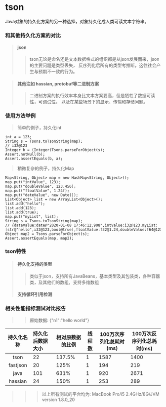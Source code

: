 # tson
Java对象的持久化方案的另一种选择，对象持久化成人类可读文本字符串。

### 和其他持久化方案的对比
>#### json
> > tson无论是命名还是文本数据格式的组织都是从json发展而来，json的主要问题是类型丢失，
反序列化后所有的类型考推断，这往往会产生与预期不一致的行为。

>#### 其他注如 hassian, protobuf等二进制方案
> > 二进制方案的执行效率本身比文本方案要高，但是牺牲了数据可读性，可调试性，
以及在某些场景下的显示，传输和存储问题。

### 使用方法举例
> 简单的例子，持久化int
```
int a = 123;
String s = Tsons.toTsonString(map);
// i32@123
Integer b = (Integer)Tsons.parseForObject(s);
Assert.notNull(b);
Assert.assertEquals(b, a);
```

> 稍微复杂的例子，持久化Map
```
Map<String, Object> map = new HashMap<String, Object>();
map.put("intValue", 123);
map.put("doubleValue", 123.456);
map.put("floatValue", 1.24f);
map.put("dateValue", new Date());
List<Object> list = new ArrayList<Object>();
list.add("hello");
list.add(123);
list.add(true);
map.put("myList", list);
String s = Tsons.toTsonString(map);
// {dateValue:date@"2020-01-08 17:46:12.908",intValue:i32@123,myList:[str@"hello",i32@123,bool@true],floatValue:f32@1.24,doubleValue:f64@123.456}
Object map2 = Tsons.parseForObject(s);
Assert.assertEquals(map, map2);
```

### tson特性
> #### 持久化支持的类型
> >类似于json，支持所有JavaBeans，基本类型及其包装类，各种容器类，及其他们的数组，支持多维数组
> #### 支持循环引用检测


### 相关性能指标测试对比报告
> > 原始数据: {"n1":"hello world"}

| 持久化名称 |  持久化后数据大小 | 相对原数据的比例 | 线程数 |100万次序列化总耗时(ms) | 100万次反序列化总耗时(ms)|
|:-------: | :-------------- | -------------- | --------- |--------------|--------------|
| tson | 22 | 137.5% | 1 | 1587 | 1400 |
| fastjson | 20 | 125% | 1 | 194 | 219 |
| java | 101 | 631% | 1 | 920 | 2671 |
| hassian | 24 | 150% | 1 | 253 | 289 |


> > > 以上所有测试的平台均为: MacBook Pro/i5 2.4GHz/8G/JVM version 1.8.0_20

